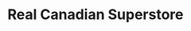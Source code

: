 ---
title: "Real Canadian Superstore"
url: /calgary/real-canadian-superstore-3-street-se/
shop: supermarket
---